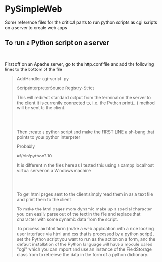 # PySimpleWeb
Some reference files for the critical parts to run python scripts as cgi scripts on a server to create web apps


<h2>To run a Python script on a server</h2>

<br>

<p>First off on an Apache server, go to the http.conf file and add the following lines to the bottom of the file</p>

<blockquote>
  
  <p>AddHandler cgi-script .py</p>
  
  <p>ScriptInterpreterSource Registry-Strict</p>
  
</blockqoute>

<p>This will redirect standard output from the terminal on the server to the client it is currently connected to, i.e. the Python print(...) method will be sent to the client.</p>

<br>

<br>

<p>Then create a python script and make the FIRST LINE a sh-bang that points to your python interpeter</p>

<blockqoute>
  
  <p>Probably</p>
  
  <p>#!/bin/python3.10</p>
  
</blockqoute>

<p>It is different in the files here as I tested this using a xampp localhost virtual server on a Windows machine</p>

<br>

<br>

<p>To get html pages sent to the client simply read them in as a text file and print them to the client</p>

<p>To make the html pages more dynamic make up a special character you can easily parse out of the text in the file and replace that character with some dynamic data from the script.</p>

<p>To process an html form (make a web application with a nice looking user interface via html and css that is processed by a python script), set the Python script you want to run as the action on a form, and the default installation of the Python language will have a module called "cgi" which you can import and use an instance of the FieldStorage class from to retreieve the data in the form of a python dictionary.</p>

